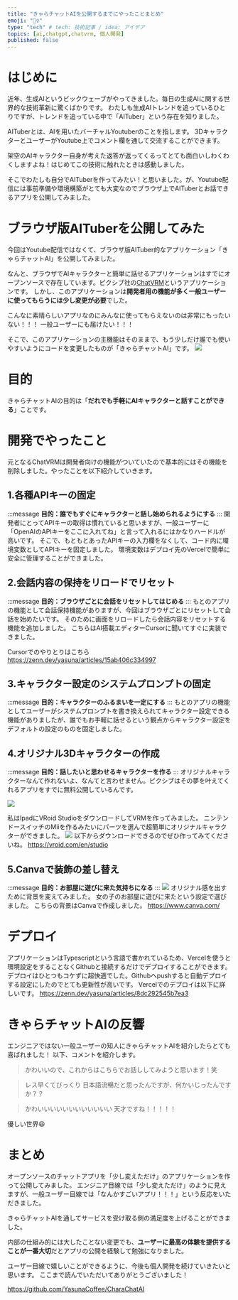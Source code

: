 ```yaml
---
title: "きゃらチャットAIを公開するまでにやったことまとめ"
emoji: "🧚‍♀"
type: "tech" # tech: 技術記事 / idea: アイデア
topics: [ai,chatgpt,chatvrm, 個人開発]
published: false
---
```


# はじめに
近年、生成AIというビックウェーブがやってきました。毎日の生成AIに関する世界的な技術革新に驚くばかりです。
わたしも生成AIトレンドを追っているひとりですが、トレンドを追っている中で「AITuber」という存在を知りました。

AITuberとは、AIを用いたバーチャルYoutuberのことを指します。
3DキャラクターとユーザーがYoutube上でコメント欄を通して交流することができます。

架空のAIキャラクター自身が考えた返答が返ってくるってとても面白いしわくわくしますよね！はじめてこの技術に触れたときは感動しました。

そこでわたしも自分でAITuberを作ってみたい！と思いました。が、Youtube配信には事前準備や環境構築がとても大変なのでブラウザ上でAITuberとお話できるアプリを公開してみました。

# ブラウザ版AITuberを公開してみた
今回はYoutube配信ではなくて、ブラウザ版AITuber的なアプリケーション「きゃらチャットAI」を公開してみました。

なんと、ブラウザでAIキャラクターと簡単に話せるアプリケーションはすでにオープンソースで存在しています。ピクシブ社の[ChatVRM](https://github.com/pixiv/ChatVRM)というアプリケーションです。
しかし、このアプリケーションは**開発者用の機能が多く一般ユーザーに使ってもらうには少し変更が必要**でした。

こんなに素晴らしいアプリなのにみんなに使ってもらえないのは非常にもったいない！！！
一般ユーザーにも届けたい！！！

そこで、このアプリケーションの主機能はそのままで、もう少しだけ誰でも使いやすいようにコードを変更したものが「きゃらチャットAI」です。
![](https://storage.googleapis.com/zenn-user-upload/f4a14ff1b57a-20231203.png)

# 目的
きゃらチャットAIの目的は「**だれでも手軽にAIキャラクターと話すことができる**」ことです。

# 開発でやったこと
元となるChatVRMは開発者向けの機能がついていたので基本的にはその機能を削除しました。やったことを以下紹介していきます。

## 1.各種APIキーの固定
:::message
**目的：誰でもすぐにキャラクターと話し始められるようにする**
:::
開発者にとってAPIキーの取得は慣れていると思いますが、一般ユーザーに「OpenAIのAPIキーをここに入れてね」と言って入れるにはかなりハードルが高いです。
そこで、もともとあったAPIキーの入力欄をなくして、コード内に環境変数としてAPIキーを固定しました。
環境変数はデプロイ先のVercelで簡単に安全に管理することができました。

## 2.会話内容の保持をリロードでリセット
:::message
**目的：ブラウザごとに会話をリセットしてはじめる**
:::
もとのアプリの機能として会話保持機能がありますが、今回はブラウザごとにリセットして会話を始めたいです。
そのために画面をリロードしたら会話内容をリセットする機能を追加しました。
こちらはAI搭載エディターCursorに聞いてすぐに実装できました。

Cursorでのやりとりはこちら
https://zenn.dev/yasuna/articles/15ab406c334997


## 3.キャラクター設定のシステムプロンプトの固定
:::message
**目的：キャラクターのふるまいを一定にする**
:::
もとのアプリの機能としてユーザーがシステムプロンプトを書き換えられてキャラクター設定できる機能がありましたが、誰でもお手軽に話せるという観点からキャラクター設定をデフォルトの設定のものを固定しました。

## 4.オリジナル3Dキャラクターの作成
:::message
**目的：話したいと思わせるキャラクターを作る**
:::
オリジナルキャラクターなんて作れないよ、なんてと言わせません。ピクシブはその夢を叶えてくれるアプリをすでに無料公開しているんです。

![](https://storage.googleapis.com/zenn-user-upload/a4c4959aab4a-20231106.png)

私はIpadにVRoid StudioをダウンロードしてVRMを作ってみました。
ニンテンドースイッチのMiiを作るみたいにパーツを選んで超簡単にオリジナルキャラクターができました。
![](https://storage.googleapis.com/zenn-user-upload/95559e074ac1-20231106.jpg)
以下からダウンロードできるのでぜひ作ってみてくださいね。
https://vroid.com/en/studio

## 5.Canvaで装飾の差し替え
:::message
**目的：お部屋に遊びに来た気持ちになる**
:::
![](https://storage.googleapis.com/zenn-user-upload/2fc468629f60-20231118.png)
オリジナル感を出すために背景を変えてみました。
女の子のお部屋に遊びに来たという設定で選びました。
こちらの背景はCanvaで作成しました。
https://www.canva.com/

# デプロイ
アプリケーションはTypescriptという言語で書かれているため、Vercelを使うと環境設定をすることなくGithubと接続するだけでデプロイすることができます。
デプロイはひとつもコケずに超快適でした。Githubへpushすると自動デプロイする設定にしたのでとても更新性が高いです。
Vercelでのデプロイは以下に詳しいです。
https://zenn.dev/yasuna/articles/8dc292545b7ea3

# きゃらチャットAIの反響
エンジニアではない一般ユーザーの知人にきゃらチャットAIを紹介したらとても喜ばれました！
以下、コメントを紹介します。

>かわいいので、これからはこちらでお話ししてみようと思います！笑

>レス早くてびっくり
日本語流暢だと思ったんですが、何かいじったんですか？？

>かわいいいいいいいいいいいい
天才ですね！！！！！

優しい世界😆

# まとめ
オープンソースのチャットアプリを「少し変えただけ」のアプリケーションを作って公開してみました。
エンジニア目線では「少し変えただけ」のように見えますが、一般ユーザー目線では「なんかすごいアプリ！！！」という反応をいただきました。

きゃらチャットAIを通してサービスを受け取る側の満足度を上げることができました。

内部の仕組み的には大したことない変更でも、**ユーザーに最高の体験を提供することが一番大切**だとアプリの公開を経験して勉強になりました。

ユーザー目線で嬉しいことができるように、今後も個人開発を続けていきたいと思います。
ここまで読んでいただいてありがとうございました！

https://github.com/YasunaCoffee/CharaChatAI